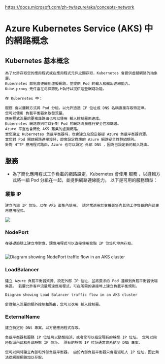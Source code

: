 https://docs.microsoft.com/zh-tw/azure/aks/concepts-network

# Azure Kubernetes Service (AKS) 中的網路概念

## Kubernetes 基本概念
```
為了允許存取您的應用程式或在應用程式元件之間存取，Kubernetes 會提供虛擬網路的抽象層。 
Kubernetes 節點會連線到虛擬網路，並提供 Pod 的輸入和輸出連線能力。 
Kube-proxy 元件會在每個節點上執行以提供這些網路功能。
```
```
在 Kubernetes 中：

服務 會以邏輯方式將 Pod 分組，以允許透過 IP 位址或 DNS 名稱直接存取特定埠。
您可以使用 負載平衡器來散發流量。
應用程式流量的更複雜路由也可以使用 輸入控制器來達成。
Kubernetes 網路原則可以針對 Pod 的網路流量進行安全性和篩選。
Azure 平臺也會簡化 AKS 叢集的虛擬網路。 
當您建立 Kubernetes 負載平衡器時，也會建立及設定基礎 Azure 負載平衡器資源。 
當您對 Pod 開啟網路連接埠時，即會設定對應的 Azure 網路安全性群組規則。 
針對 HTTP 應用程式路由，Azure 也可以設定 外部 DNS ，因為已設定新的輸入路由。

```

## 服務

* 為了簡化應用程式工作負載的網路設定，Kubernetes 會使用 服務 ，以邏輯方式將一組 Pod 分組在一起，並提供網路連線能力。 以下是可用的服務類型：


### 叢集 IP
```
建立內部 IP 位址，以在 AKS 叢集內使用。 這非常適用於支援叢集內其他工作負載的內部專用應用程式。
```
![](https://docs.microsoft.com/zh-tw/azure/aks/media/concepts-network/aks-clusterip.png)

### NodePort
```
在基礎節點上建立埠對應，讓應用程式可以直接使用節點 IP 位址和埠來存取。


```
![Diagram showing NodePort traffic flow in an AKS cluster](https://docs.microsoft.com/zh-tw/azure/aks/media/concepts-network/aks-nodeport.png)

### LoadBalancer
```
建立 Azure 負載平衡器資源、設定外部 IP 位址，並將要求的 Pod 連線到負載平衡器後端集區。 若要允許客戶流量觸達應用程式，可在所需的連接埠上建立負載平衡規則。

Diagram showing Load Balancer traffic flow in an AKS cluster

針對輸入流量的額外控制和路由，您可以改用 輸入控制器。
```

### ExternalName
```
建立特定的 DNS 專案，以方便應用程式存取。

負載平衡器和服務 IP 位址可以動態指派，或者您可以指定現有的靜態 IP 位址。 您可以同時指派內部和外部靜態 IP 位址。 現有的靜態 IP 位址通常會系結至 DNS 專案。

您可以同時建立內部和外部負載平衡器。 由於內部負載平衡器只會指派私人 IP 位址，因此無法從網際網路加以存取。

```
